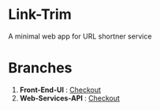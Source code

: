 # Link-Trim
A minimal web app for URL shortner service

# Branches
1. **Front-End-UI** : <a href="https://github.com/Abhay0809/Link-Trim/tree/front-end">Checkout</a>
2. **Web-Services-API** : <a href="https://github.com/WE-FOSS/Link-Trim/tree/Web-Services-API">Checkout</a>
